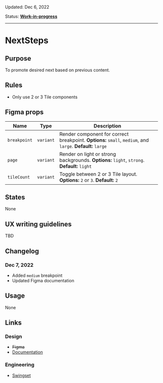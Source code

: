 Updated: Dec 6, 2022

Status: **[Work-in-progress](https://hashicorp-wpl-documentation.vercel.app/guides/can-i-use#work-in-progress)**

---

# NextSteps

## Purpose

To promote desired next based on previous content.

## Rules

- Only use 2 or 3 Tile components

## Figma props

| Name         | Type      | Description                                                                                                |
| ------------ | --------- | ---------------------------------------------------------------------------------------------------------- |
| `breakpoint` | `variant` | Render component for correct breakpoint. **Options:** `small`, `medium`, and `large`. **Default:** `large` |
| `page`       | `variant` | Render on light or strong backgrounds. **Options:** `light`, `strong`. **Default:** `light`                |
| `tileCount`  | `variant` | Toggle between 2 or 3 Tile layout. **Options:** `2` or `3`. **Default:** `2`                               |

## States

None

## UX writing guidelines

TBD

## Changelog

### Dec 7, 2022

- Added `medium` breakpoint
- Updated Figma documentation

## Usage

None

## Links

### Design

- ~~Figma~~
- [Documentation](https://hashicorp-wpl-documentation.vercel.app/patterns/next-steps)

### Engineering

- [Swingset](https://react-components.vercel.app/components/nextsteps)

